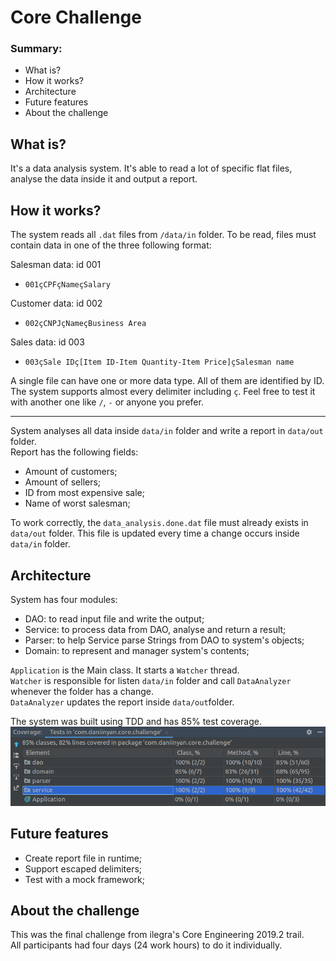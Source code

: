 # Core Challenge

### Summary:
- What is?
- How it works?
- Architecture
- Future features
- About the challenge

## What is?
It's a data analysis system. It's able to read a lot of specific flat files, analyse the data inside it and output a report. 

## How it works?
The system reads all `.dat` files from `/data/in` folder. 
To be read, files must contain data in one of the three following format:
<br>

Salesman data: id 001 <br>
- `001çCPFçNameçSalary`

Customer data: id 002 <br>
- `002çCNPJçNameçBusiness Area`

Sales data: id 003 <br>
- `003çSale IDç[Item ID-Item Quantity-Item Price]çSalesman name`

A single file can have one or more data type. All of them are identified by ID. <br>
The system supports almost every delimiter including `ç`. Feel free to test it with another one like `/`, `-` or anyone you prefer.

---
System analyses all data inside `data/in` folder and write a report in `data/out` folder. <br>
Report has the following fields:
- Amount of customers;
- Amount of sellers;
- ID from most expensive sale;
- Name of worst salesman;

To work correctly, the `data_analysis.done.dat` file must already exists in `data/out` folder. 
This file is updated every time a change occurs inside `data/in` folder. 

## Architecture
System has four modules: <br>
- DAO: to read input file and write the output;
- Service: to process data from DAO, analyse and return a result;
- Parser: to help Service parse Strings from DAO to system's objects;
- Domain: to represent and manager system's contents;

`Application` is the Main class. It starts a `Watcher` thread. <br>
`Watcher` is responsible for listen `data/in` folder and call `DataAnalyzer` whenever the folder has a change. <br>
`DataAnalyzer` updates the report inside `data/out`folder.

The system was built using TDD and has 85% test coverage.
<img src="images/TestCoverage.png">

## Future features
- Create report file in runtime;
- Support escaped delimiters;
- Test with a mock framework;

## About the challenge
This was the final challenge from ilegra's Core Engineering 2019.2 trail. <br>
All participants had four days (24 work hours) to do it individually.